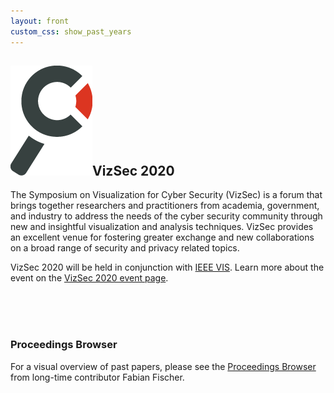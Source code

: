 ```yaml
---
layout: front
custom_css: show_past_years
---
```


<h2><img alt="Magnifying glass" src="/assets/img/branding_magnifier.png" class="header-magnifier"/>VizSec 2020</h2>

The Symposium on Visualization for Cyber Security (VizSec) is a forum that brings together researchers and practitioners from academia, government, and industry to address the needs of the cyber security community through new and insightful
visualization and analysis techniques. VizSec provides an excellent venue for fostering greater exchange and new collaborations on a broad range of security
and privacy related topics.  

<p>VizSec 2020 will be held in conjunction with <a href="http://ieeevis.org/">IEEE VIS</a>. Learn more about the event on the <a href="/vizsec2020">VizSec 2020 event page</a>.</p> <br/><br/><br/>

### Proceedings Browser

For a visual overview of past papers, please see the <a href="http://vizsec.dbvis.de">Proceedings Browser</a> from long-time contributor Fabian Fischer.
